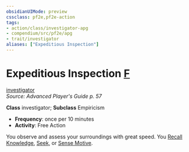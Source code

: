 ```yaml
---
obsidianUIMode: preview
cssclass: pf2e,pf2e-action
tags:
- action/class/investigator-apg
- compendium/src/pf2e/apg
- trait/investigator
aliases: ["Expeditious Inspection"]
---
```

# Expeditious Inspection [F](chapter-9-playing-the-game.md#Actions "Free Action")
[investigator](Reference/Rules/Traits/investigator-apg.md "Investigator Class Trait")  
*Source: Advanced Player's Guide p. 57*  

**Class** investigator; **Subclass** Empiricism
- **Frequency**: once per 10 minutes
- **Activity**: Free Action

You observe and assess your surroundings with great speed. You [Recall Knowledge](recall-knowledge.md), [Seek](seek.md), or [Sense Motive](sense-motive.md).